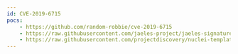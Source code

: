 ```yaml
---
id: CVE-2019-6715
pocs:
    - https://github.com/random-robbie/cve-2019-6715
    - https://raw.githubusercontent.com/jaeles-project/jaeles-signatures/master/cves/wordpress-rfi-cve-2019-6715.yaml
    - https://raw.githubusercontent.com/projectdiscovery/nuclei-templates/master/cves/CVE-2019-6715.yaml
---
```

